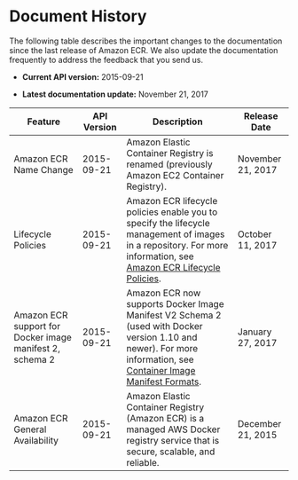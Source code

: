 # Document History<a name="doc-history"></a>

The following table describes the important changes to the documentation since the last release of Amazon ECR\. We also update the documentation frequently to address the feedback that you send us\.

+  **Current API version:** 2015\-09\-21 

+  **Latest documentation update:** November 21, 2017 


| Feature | API Version | Description | Release Date | 
| --- | --- | --- | --- | 
|  Amazon ECR Name Change  | 2015\-09\-21 | Amazon Elastic Container Registry is renamed \(previously Amazon EC2 Container Registry\)\. | November 21, 2017 | 
|  Lifecycle Policies  |  2015\-09\-21  |  Amazon ECR lifecycle policies enable you to specify the lifecycle management of images in a repository\. For more information, see [Amazon ECR Lifecycle Policies](LifecyclePolicies.md)\.  | October 11, 2017 | 
|  Amazon ECR support for Docker image manifest 2, schema 2  |  2015\-09\-21  |  Amazon ECR now supports Docker Image Manifest V2 Schema 2 \(used with Docker version 1\.10 and newer\)\. For more information, see [Container Image Manifest Formats](image-manifest-formats.md)\.  | January 27, 2017 | 
|  Amazon ECR General Availability  | 2015\-09\-21 |  Amazon Elastic Container Registry \(Amazon ECR\) is a managed AWS Docker registry service that is secure, scalable, and reliable\.  | December 21, 2015 | 